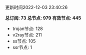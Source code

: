 更新时间2022-12-03 23:40:26

**总订阅: 73**
**总节点: 979**
**有效节点: 445**
- trojan节点: 128
- v2ray节点: 211
- ss节点: 105
- ssr节点: 1
